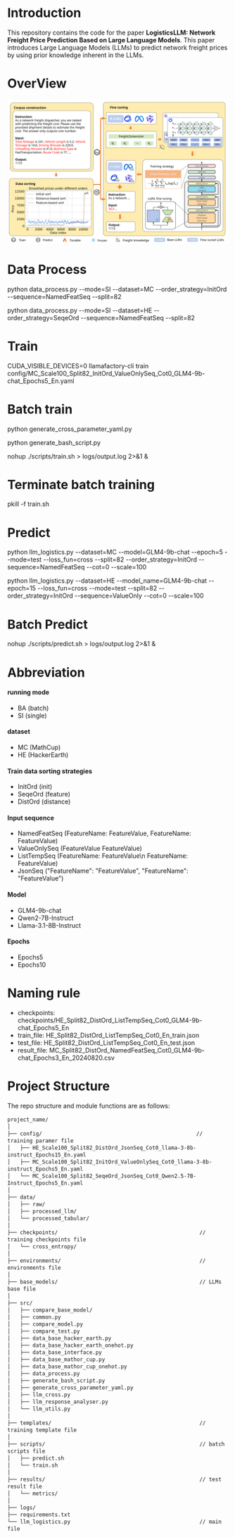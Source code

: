 # Introduction
This repository contains the code for the paper **LogisticsLLM: Network Freight Price Prediction Based on Large Language Models**. 
This paper introduces Large Language Models (LLMs) to predict network freight prices by using prior knowledge inherent in the
LLMs.

# OverView

![framework](resources/framework2.svg)

# Data Process

python data_process.py --mode=SI --dataset=MC --order_strategy=InitOrd --sequence=NamedFeatSeq --split=82

python data_process.py --mode=SI --dataset=HE --order_strategy=SeqeOrd --sequence=NamedFeatSeq --split=82


# Train

CUDA_VISIBLE_DEVICES=0 llamafactory-cli train config/MC_Scale100_Split82_InitOrd_ValueOnlySeq_Cot0_GLM4-9b-chat_Epochs5_En.yaml


# Batch train

python generate_cross_parameter_yaml.py

python generate_bash_script.py

nohup ./scripts/train.sh > logs/output.log 2>&1 &


# Terminate batch training
pkill -f train.sh


# Predict

python llm_logistics.py --dataset=MC --model=GLM4-9b-chat --epoch=5 --mode=test --loss_fun=cross --split=82 --order_strategy=InitOrd --sequence=NamedFeatSeq --cot=0 --scale=100

python llm_logistics.py --dataset=HE --model_name=GLM4-9b-chat --epoch=15 --loss_fun=cross --mode=test --split=82 --order_strategy=InitOrd --sequence=ValueOnly --cot=0 --scale=100


# Batch Predict

nohup ./scripts/predict.sh > logs/output.log 2>&1 &


# Abbreviation
#### running mode
+ BA (batch)
+ SI (single)

#### dataset
+ MC (MathCup)
+ HE (HackerEarth)

#### Train data sorting strategies
+ InitOrd (init)
+ SeqeOrd (feature)
+ DistOrd (distance)

#### Input sequence
+ NamedFeatSeq (FeatureName: FeatureValue, FeatureName: FeatureValue)
+ ValueOnlySeq (FeatureValue FeatureValue)
+ ListTempSeq  (FeatureName: FeatureValue\n FeatureName: FeatureValue)
+ JsonSeq  ("FeatureName": "FeatureValue", "FeatureName": "FeatureValue")

#### Model
+ GLM4-9b-chat
+ Qwen2-7B-Instruct
+ Llama-3.1-8B-Instruct

#### Epochs
+ Epochs5
+ Epochs10

# Naming rule
+ checkpoints:  checkpoints/HE_Split82_DistOrd_ListTempSeq_Cot0_GLM4-9b-chat_Epochs5_En
+ train_file:   HE_Split82_DistOrd_ListTempSeq_Cot0_En_train.json
+ test_file:    HE_Split82_DistOrd_ListTempSeq_Cot0_En_test.json
+ result_file:  MC_Split82_DistOrd_NamedFeatSeq_Cot0_GLM4-9b-chat_Epochs3_En_20240820.csv


# Project Structure
The repo structure and module functions are as follows:
```text
project_name/
│
├── config/                                                 // training paramer file
│   ├── HE_Scale100_Split82_DistOrd_JsonSeq_Cot0_llama-3-8b-instruct_Epochs15_En.yaml
│   ├── MC_Scale100_Split82_InitOrd_ValueOnlySeq_Cot0_llama-3-8b-instruct_Epochs5_En.yaml
│   └── MC_Scale100_Split82_SeqeOrd_JsonSeq_Cot0_Qwen2.5-7B-Instruct_Epochs5_En.yaml
│
├── data/
│   ├── raw/
│   ├── processed_llm/
│   └── processed_tabular/
│
├── checkpoints/                                             // training checkpoints file
│   └── cross_entropy/
│
├── environments/                                            // environments file
│
├── base_models/                                             // LLMs base file
│
├── src/
│   ├── compare_base_model/
│   ├── common.py
│   ├── compare_model.py
│   ├── compare_test.py
│   ├── data_base_hacker_earth.py
│   ├── data_base_hacker_earth_onehot.py
│   ├── data_base_interface.py
│   ├── data_base_mathor_cup.py
│   ├── data_base_mathor_cup_onehot.py
│   ├── data_process.py
│   ├── generate_bash_script.py
│   ├── generate_cross_parameter_yaml.py
│   ├── llm_cross.py
│   ├── llm_response_analyser.py
│   └── llm_utils.py
│
├── templates/                                               // training template file
│
├── scripts/                                                 // batch scripts file
│   ├── predict.sh
│   └── train.sh
│
├── results/                                                 // test result file
│   └── metrics/
│
├── logs/
├── requirements.txt
└── llm_logistics.py                                         // main file
```
